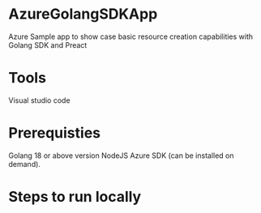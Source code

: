 # AzureGolangSDKApp
Azure Sample app to show case basic resource creation capabilities with Golang SDK and Preact

# Tools
Visual studio code

# Prerequisties
Golang 18 or above version
NodeJS
Azure SDK (can be installed on demand).

# Steps to run locally
